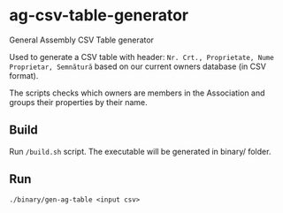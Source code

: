# ag-csv-table-generator
General Assembly CSV Table generator

Used to generate a CSV table with header: `Nr. Crt., Proprietate, Nume Proprietar, Semnătură` based on our current owners database (in CSV format).

The scripts checks which owners are members in the Association and groups their properties by their name.

## Build
Run `/build.sh` script. The executable will be generated in binary/ folder.

## Run
```
./binary/gen-ag-table <input csv>
```
